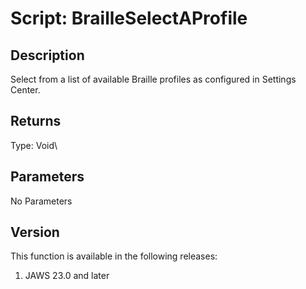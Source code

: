 # Script: BrailleSelectAProfile

## Description

Select from a list of available Braille profiles as configured in
Settings Center.

## Returns

Type: Void\

## Parameters

No Parameters

## Version

This function is available in the following releases:

1.  JAWS 23.0 and later
